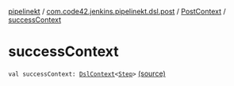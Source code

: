 [pipelinekt](../../index.md) / [com.code42.jenkins.pipelinekt.dsl.post](../index.md) / [PostContext](index.md) / [successContext](./success-context.md)

# successContext

`val successContext: `[`DslContext`](../../com.code42.jenkins.pipelinekt.dsl/-dsl-context/index.md)`<`[`Step`](../../com.code42.jenkins.pipelinekt.core.step/-step/index.md)`>` [(source)](https://github.com/code42/pipelinekt/tree/master/dsl/src/main/kotlin/com/code42/jenkins/pipelinekt/dsl/post/PostContext.kt#L10)
